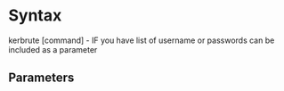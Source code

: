 # Syntax

kerbrute [command]
    - IF you have list of username or passwords can be included as a parameter

## Parameters
